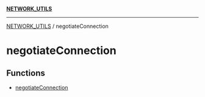 [**NETWORK_UTILS**](../README.md)

***

[NETWORK_UTILS](../README.md) / negotiateConnection

# negotiateConnection

## Functions

- [negotiateConnection](functions/negotiateConnection.md)

